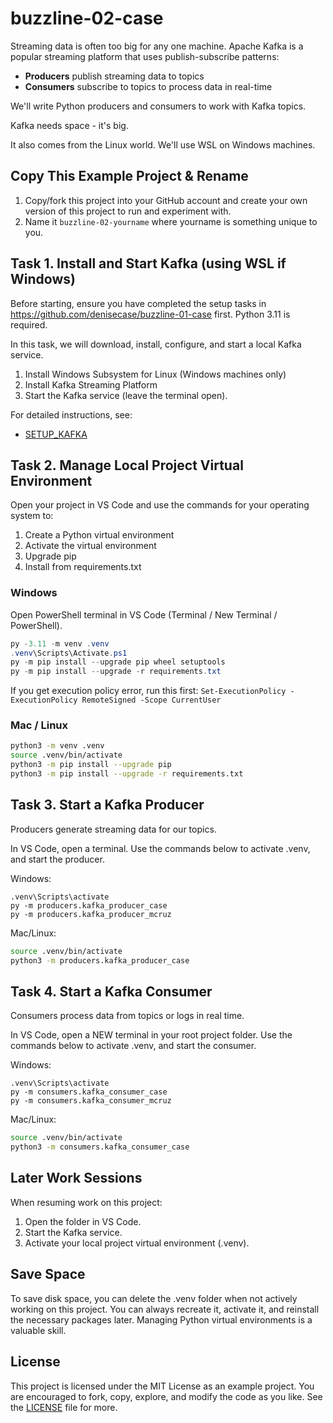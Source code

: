 # buzzline-02-case

Streaming data is often too big for any one machine. Apache Kafka is a popular streaming platform that uses publish-subscribe patterns:

- **Producers** publish streaming data to topics
- **Consumers** subscribe to topics to process data in real-time

We'll write Python producers and consumers to work with Kafka topics.

Kafka needs space - it's big. 

It also comes from the Linux world. We'll use WSL on Windows machines.

## Copy This Example Project & Rename

1. Copy/fork this project into your GitHub account and create your own version of this project to run and experiment with.
2. Name it `buzzline-02-yourname` where yourname is something unique to you.

## Task 1. Install and Start Kafka (using WSL if Windows)

Before starting, ensure you have completed the setup tasks in <https://github.com/denisecase/buzzline-01-case> first.
Python 3.11 is required.

In this task, we will download, install, configure, and start a local Kafka service.

1. Install Windows Subsystem for Linux (Windows machines only)
2. Install Kafka Streaming Platform
3. Start the Kafka service (leave the terminal open).

For detailed instructions, see:

- [SETUP_KAFKA](SETUP_KAFKA.md)

## Task 2. Manage Local Project Virtual Environment

Open your project in VS Code and use the commands for your operating system to:

1. Create a Python virtual environment
2. Activate the virtual environment
3. Upgrade pip
4. Install from requirements.txt

### Windows

Open PowerShell terminal in VS Code (Terminal / New Terminal / PowerShell).

```powershell
py -3.11 -m venv .venv
.venv\Scripts\Activate.ps1
py -m pip install --upgrade pip wheel setuptools
py -m pip install --upgrade -r requirements.txt
```

If you get execution policy error, run this first:
`Set-ExecutionPolicy -ExecutionPolicy RemoteSigned -Scope CurrentUser`

### Mac / Linux

```bash
python3 -m venv .venv
source .venv/bin/activate
python3 -m pip install --upgrade pip
python3 -m pip install --upgrade -r requirements.txt
```

## Task 3. Start a Kafka Producer

Producers generate streaming data for our topics.

In VS Code, open a terminal.
Use the commands below to activate .venv, and start the producer.

Windows:

```shell
.venv\Scripts\activate
py -m producers.kafka_producer_case
py -m producers.kafka_producer_mcruz
```

Mac/Linux:

```zsh
source .venv/bin/activate
python3 -m producers.kafka_producer_case
```

## Task 4. Start a Kafka Consumer

Consumers process data from topics or logs in real time.

In VS Code, open a NEW terminal in your root project folder.
Use the commands below to activate .venv, and start the consumer.

Windows:

```shell
.venv\Scripts\activate
py -m consumers.kafka_consumer_case
py -m consumers.kafka_consumer_mcruz
```

Mac/Linux:

```zsh
source .venv/bin/activate
python3 -m consumers.kafka_consumer_case
```

## Later Work Sessions

When resuming work on this project:

1. Open the folder in VS Code.
2. Start the Kafka service.
3. Activate your local project virtual environment (.venv).

## Save Space

To save disk space, you can delete the .venv folder when not actively working on this project.
You can always recreate it, activate it, and reinstall the necessary packages later.
Managing Python virtual environments is a valuable skill.

## License

This project is licensed under the MIT License as an example project.
You are encouraged to fork, copy, explore, and modify the code as you like.
See the [LICENSE](LICENSE.txt) file for more.
